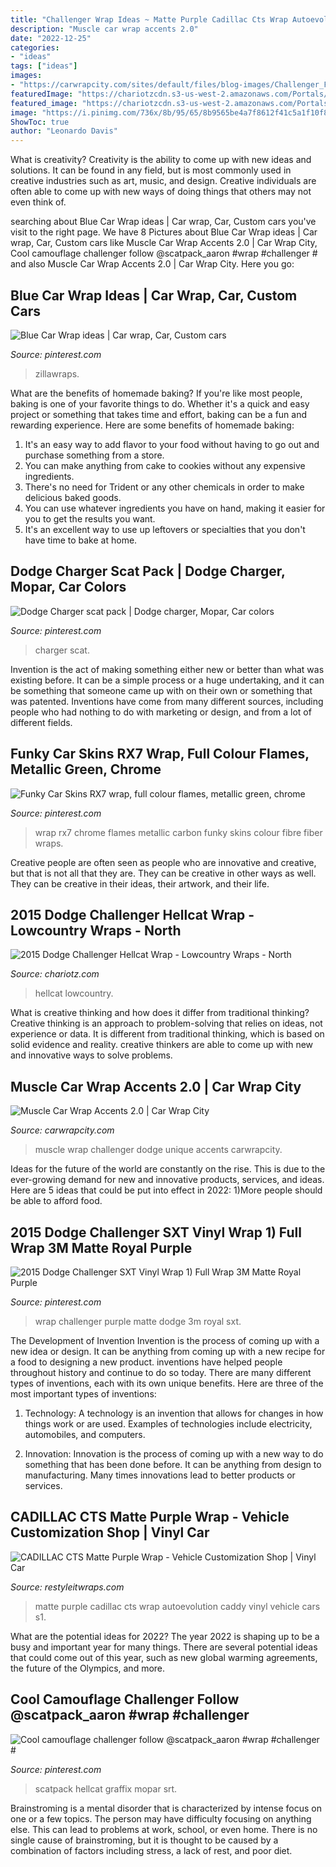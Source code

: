 ```yaml
---
title: "Challenger Wrap Ideas ~ Matte Purple Cadillac Cts Wrap Autoevolution Caddy Vinyl Vehicle Cars S1"
description: "Muscle car wrap accents 2.0"
date: "2022-12-25"
categories:
- "ideas"
tags: ["ideas"]
images:
- "https://carwrapcity.com/sites/default/files/blog-images/Challenger_FlameWrap2.jpg"
featuredImage: "https://chariotzcdn.s3-us-west-2.amazonaws.com/Portals/0/Users/2107/Projects/3710/Optimized/17200_1617131918504117_4695371811958366781_n.jpg"
featured_image: "https://chariotzcdn.s3-us-west-2.amazonaws.com/Portals/0/Users/2107/Projects/3710/Optimized/17200_1617131918504117_4695371811958366781_n.jpg"
image: "https://i.pinimg.com/736x/8b/95/65/8b9565be4a7f8612f41c5a1f10f8645f.jpg"
ShowToc: true
author: "Leonardo Davis"
---
```



What is creativity?
Creativity is the ability to come up with new ideas and solutions. It can be found in any field, but is most commonly used in creative industries such as art, music, and design. Creative individuals are often able to come up with new ways of doing things that others may not even think of.

	

		
searching about Blue Car Wrap ideas | Car wrap, Car, Custom cars you've visit to the right page. We have 8 Pictures about Blue Car Wrap ideas | Car wrap, Car, Custom cars like Muscle Car Wrap Accents 2.0 | Car Wrap City, Cool camouflage challenger follow @scatpack_aaron #wrap #challenger # and also Muscle Car Wrap Accents 2.0 | Car Wrap City. Here you go:
		
    
## Blue Car Wrap Ideas | Car Wrap, Car, Custom Cars

<img loading=lazy src="https://i.pinimg.com/originals/83/f7/93/83f7930b3d1d9a469633a33c958848c3.jpg" onerror="this.onerror=null;this.src='https://tse1.mm.bing.net/th?id=OIP.c8cKmasf5UfxTFhTJK0NQQHaER&amp;pid=15.1';" alt="Blue Car Wrap ideas | Car wrap, Car, Custom cars">

_Source: pinterest.com_

>zillawraps. 

	

What are the benefits of homemade baking?
If you're like most people, baking is one of your favorite things to do. Whether it's a quick and easy project or something that takes time and effort, baking can be a fun and rewarding experience. Here are some benefits of homemade baking: 
1) It's an easy way to add flavor to your food without having to go out and purchase something from a store. 
2) You can make anything from cake to cookies without any expensive ingredients. 
3) There's no need for Trident or any other chemicals in order to make delicious baked goods. 
4) You can use whatever ingredients you have on hand, making it easier for you to get the results you want. 
5) It's an excellent way to use up leftovers or specialties that you don't have time to bake at home.

    
## Dodge Charger Scat Pack | Dodge Charger, Mopar, Car Colors

<img loading=lazy src="https://i.pinimg.com/736x/8b/95/65/8b9565be4a7f8612f41c5a1f10f8645f.jpg" onerror="this.onerror=null;this.src='https://tse1.mm.bing.net/th?id=OIP.Nrd9Ki93sNI5WP8mxG8f9wHaI9&amp;pid=15.1';" alt="Dodge Charger scat pack | Dodge charger, Mopar, Car colors">

_Source: pinterest.com_

>charger scat. 

	

Invention is the act of making something either new or better than what was existing before. It can be a simple process or a huge undertaking, and it can be something that someone came up with on their own or something that was patented. Inventions have come from many different sources, including people who had nothing to do with marketing or design, and from a lot of different fields.

    
## Funky Car Skins RX7 Wrap, Full Colour Flames, Metallic Green, Chrome

<img loading=lazy src="https://i.pinimg.com/originals/5c/94/2c/5c942c7e2f7eaf70129f9de45e71f262.jpg" onerror="this.onerror=null;this.src='https://tse1.mm.bing.net/th?id=OIP._nLTJ3bPwm-D9bLptIp0ewHaEK&amp;pid=15.1';" alt="Funky Car Skins RX7 wrap, full colour flames, metallic green, chrome">

_Source: pinterest.com_

>wrap rx7 chrome flames metallic carbon funky skins colour fibre fiber wraps. 

	

Creative people are often seen as people who are innovative and creative, but that is not all that they are. They can be creative in other ways as well. They can be creative in their ideas, their artwork, and their life.

    
## 2015 Dodge Challenger Hellcat Wrap - Lowcountry Wraps - North

<img loading=lazy src="https://chariotzcdn.s3-us-west-2.amazonaws.com/Portals/0/Users/2107/Projects/3710/Optimized/17200_1617131918504117_4695371811958366781_n.jpg" onerror="this.onerror=null;this.src='https://tse1.mm.bing.net/th?id=OIP.5PRseb5JmW4smqaxtcH86AHaFb&amp;pid=15.1';" alt="2015 Dodge Challenger Hellcat Wrap - Lowcountry Wraps - North">

_Source: chariotz.com_

>hellcat lowcountry. 

	

What is creative thinking and how does it differ from traditional thinking?
Creative thinking is an approach to problem-solving that relies on ideas, not experience or data. It is different from traditional thinking, which is based on solid evidence and reality. creative thinkers are able to come up with new and innovative ways to solve problems.

    
## Muscle Car Wrap Accents 2.0 | Car Wrap City

<img loading=lazy src="https://carwrapcity.com/sites/default/files/blog-images/Challenger_FlameWrap2.jpg" onerror="this.onerror=null;this.src='https://tse3.mm.bing.net/th?id=OIP.KkvhFXpz8d9VeTxaXs2I1AHaE9&amp;pid=15.1';" alt="Muscle Car Wrap Accents 2.0 | Car Wrap City">

_Source: carwrapcity.com_

>muscle wrap challenger dodge unique accents carwrapcity. 

	

Ideas for the future of the world are constantly on the rise. This is due to the ever-growing demand for new and innovative products, services, and ideas. Here are 5 ideas that could be put into effect in 2022: 1)More people should be able to afford food. 

    
## 2015 Dodge Challenger SXT Vinyl Wrap 1) Full Wrap 3M Matte Royal Purple

<img loading=lazy src="https://s-media-cache-ak0.pinimg.com/736x/62/44/30/624430cbb110f723ffd742cd87d9dbbe.jpg" onerror="this.onerror=null;this.src='https://tse2.mm.bing.net/th?id=OIP.rtHDsGptox4kOP78k5qiVQHaEK&amp;pid=15.1';" alt="2015 Dodge Challenger SXT Vinyl Wrap 1) Full Wrap 3M Matte Royal Purple">

_Source: pinterest.com_

>wrap challenger purple matte dodge 3m royal sxt. 

	

The Development of Invention
Invention is the process of coming up with a new idea or design. It can be anything from coming up with a new recipe for a food to designing a new product. inventions have helped people throughout history and continue to do so today. There are many different types of inventions, each with its own unique benefits. Here are three of the most important types of inventions:
1) Technology: A technology is an invention that allows for changes in how things work or are used. Examples of technologies include electricity, automobiles, and computers.

2) Innovation: Innovation is the process of coming up with a new way to do something that has been done before. It can be anything from design to manufacturing. Many times innovations lead to better products or services.

    
## CADILLAC CTS Matte Purple Wrap - Vehicle Customization Shop | Vinyl Car

<img loading=lazy src="http://www.restyleitwraps.com/wp-content/uploads/2012/08/02162012663.jpg" onerror="this.onerror=null;this.src='https://tse4.mm.bing.net/th?id=OIP.yrBTrOZ_cnJ0Hi-6flAvAAHaFj&amp;pid=15.1';" alt="CADILLAC CTS Matte Purple Wrap - Vehicle Customization Shop | Vinyl Car">

_Source: restyleitwraps.com_

>matte purple cadillac cts wrap autoevolution caddy vinyl vehicle cars s1. 

	

What are the potential ideas for 2022?
The year 2022 is shaping up to be a busy and important year for many things. There are several potential ideas that could come out of this year, such as new global warming agreements, the future of the Olympics, and more.

    
## Cool Camouflage Challenger Follow @scatpack_aaron #wrap #challenger #

<img loading=lazy src="https://i.pinimg.com/originals/e0/9c/ca/e09cca39bf902952f03a56fe52a3f594.jpg" onerror="this.onerror=null;this.src='https://tse2.mm.bing.net/th?id=OIP.jgm1UkNb5PpygybndIf8SwHaHa&amp;pid=15.1';" alt="Cool camouflage challenger follow @scatpack_aaron #wrap #challenger #">

_Source: pinterest.com_

>scatpack hellcat graffix mopar srt. 

	

Brainstroming is a mental disorder that is characterized by intense focus on one or a few topics. The person may have difficulty focusing on anything else. This can lead to problems at work, school, or even home. There is no single cause of brainstroming, but it is thought to be caused by a combination of factors including stress, a lack of rest, and poor diet.

